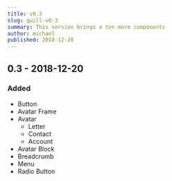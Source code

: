 ```yaml
---
title: v0.3
slug: quill-v0-3
summary: This version brings a ton more components
author: michael
published: 2018-12-20
---
```


## 0.3 - 2018-12-20

### Added
* Button
* Avatar Frame
* Avatar
    * Letter
    * Contact
    * Account
* Avatar Block
* Breadcrumb
* Menu
* Radio Button